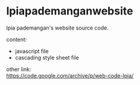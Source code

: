 # lpiapademanganwebsite
lpia pademangan's website source code.

content:
- javascript file
- cascading style sheet file

other link:  
https://code.google.com/archive/p/web-code-lpia/
